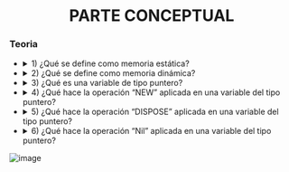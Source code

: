<h1 align="center">PARTE CONCEPTUAL</h1>



<p align="center">


### Teoria ###
* <details>
  <summary> 1) ¿Qué se define como memoria estática? </summary>
    Se define memoria estatica a las variables que veniamos guardando en memoria, antes de conocer punteros, en resumen se consideran solo las variables locales y variables globales al programa. (tambien la memoria estatica no se puede modificar en momento de ejecucion)

* <details>
  <summary> 2) ¿Qué se define como memoria dinámica? </summary>
   Memoria dinamica es la que usan los punteros y cambiar en tiempo de ejecucion, todo lo que empiece con new,dispose o nil se considera parte de la memoria dinamica, en resumen se considera memoria dinamica solo cuando en la ejecucion de un programa se reserva o libera memoria

* <details>
  <summary> 3) ¿Qué es una variable de tipo puntero? </summary>
   Una variable de tipo puntero es una variable que almacena la dirección de memoria de otra variable en lugar de su valor real. Es decir, en lugar de contener un valor directamente, la variable puntero contiene una referencia a la ubicación de memoria donde se almacena el valor, pudiendo cambiarla en tiempo de ejecucion o liberarla
  
* <details>
  <summary> 4) ¿Qué hace la operación “NEW” aplicada en una variable del tipo puntero? </summary>
   La variable tipo new busca una direccion en memoria para guardar la direccion que se le asigne
 
* <details>
  <summary> 5) ¿Qué hace la operación “DISPOSE” aplicada en una variable del tipo puntero? </summary>
   La operacion Dispose es una operacion de punteros que corta enlaces y libera la posicion de memoria del lugar reservado, la memoria puede usarse en otro momento del programa
  
* <details>
  <summary> 6) ¿Qué hace la operación “Nil” aplicada en una variable del tipo puntero? </summary>
   Libera la conexion que existe entre la variable y la posicion de memoria, la memoria sigue ocupada y la memoria no se puede referenciar ni volver a utilizar, esa es la diferencia con el Dispose. El dispose te borra todo, te corta enlaces pero el Nil si tenes 2 variables con el mismo enlace y haces nil en una todavia te queda la otra con el enlace y podes acceder al contenido
</p>

![image](https://user-images.githubusercontent.com/100500003/233815991-832b66b2-1718-4b38-a5af-281e1d294695.png)
